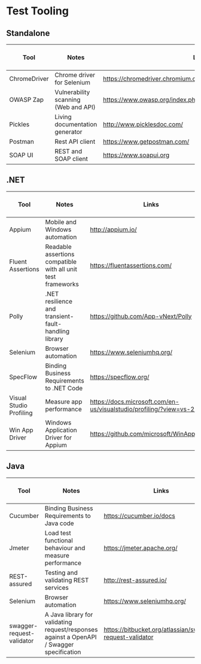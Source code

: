 
# Test Tooling

## Standalone 
|Tool|Notes|Links|Version info (if applicable)|
|--|--|--|--|
|ChromeDriver|Chrome driver for Selenium|https://chromedriver.chromium.org/ ||
|OWASP Zap|Vulnerability scanning (Web and API)|https://www.owasp.org/index.php/OWASP_Zed_Attack_Proxy_Project| |
|Pickles|Living documentation generator|http://www.picklesdoc.com/||
|Postman|Rest API client|https://www.getpostman.com/||
|SOAP UI|REST and SOAP client|https://www.soapui.org||

## .NET
|Tool|Notes|Links|Version info (if applicable)|
|--|--|--|--|
|Appium|Mobile and Windows automation|http://appium.io/|
|Fluent Assertions|Readable assertions compatible with all unit test frameworks|https://fluentassertions.com/|
|Polly|.NET resilience and transient-fault-handling library|https://github.com/App-vNext/Polly| 
|Selenium|Browser automation|https://www.seleniumhq.org/ |
|SpecFlow|Binding Business Requirements to .NET Code|https://specflow.org/ |
|Visual Studio Profiling|Measure app performance|https://docs.microsoft.com/en-us/visualstudio/profiling/?view=vs-2019| 
|Win App Driver|Windows Application Driver for Appium|https://github.com/microsoft/WinAppDriver 

## Java
|Tool|Notes|Links|Version info (if applicable)|
|--|--|--|--|
|Cucumber|Binding Business Requirements to Java code|https://cucumber.io/docs||
|Jmeter|Load test functional behaviour and measure performance|https://jmeter.apache.org/||
|REST-assured|Testing and validating REST services|http://rest-assured.io/||
|Selenium|Browser automation|https://www.seleniumhq.org/ ||
|swagger-request-validator|A Java library for validating request/responses against a OpenAPI / Swagger specification|https://bitbucket.org/atlassian/swagger-request-validator||
